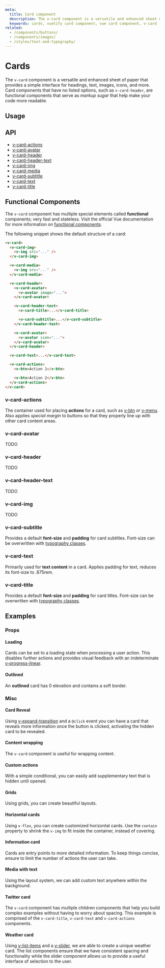 ```yaml
---
meta:
  title: Card component
  description: The v-card component is a versatile and enhanced sheet of paper that provides a simple interface for headings, text, images, and actions.
  keywords: cards, vuetify card component, vue card component, v-card
related:
  - /components/buttons/
  - /components/images/
  - /styles/text-and-typography/
---
```


# Cards

 The `v-card` component is a versatile and enhanced sheet of paper that provides a simple interface for headings, text, images, icons, and more. Card components that have no listed options, such as `v-card-header`, are functional components that serve as _markup sugar_ that help make your code more readable. <inline-ad slug="scrimba-cards" />

<entry-ad />

## Usage

<usage name="v-card" />

## API

* [v-card-actions](/api/v-card-actions/)
* [v-card-avatar](/api/v-card-avatar/)
* [v-card-header](/api/v-card-header/)
* [v-card-header-text](/api/v-card-header-text/)
* [v-card-img](/api/v-card-img/)
* [v-card-media](/api/v-card-media/)
* [v-card-subtitle](/api/v-card-subtitle/)
* [v-card-text](/api/v-card-text/)
* [v-card-title](/api/v-card-title/)

## Functional Components

The `v-card` component has multiple special elements called **functional** components; very fast and stateless. Visit the official Vue documentation for more information on [functional components](https://v3.vuejs.org/guide/render-function.html#functional-components).

The following snippet shows the default structure of a card:

```html
<v-card>
  <v-card-img>
    <v-img src="..." />
  </v-card-img>

  <v-card-media>
    <v-img src="..." />
  </v-card-media>

  <v-card-header>
    <v-card-avatar>
      <v-avatar image="...">
    </v-card-avatar>

    <v-card-header-text>
      <v-card-title>...</v-card-title>

      <v-card-subtitle>...</v-card-subtitle>
    </v-card-header-text>

    <v-card-avatar>
      <v-avatar icon="...">
    </v-card-avatar>
  </v-card-header>

  <v-card-text>...</v-card-text>

  <v-card-actions>
    <v-btn>Action 1</v-btn>

    <v-btn>Action 2</v-btn>
  </v-card-actions>
</v-card>
```

### v-card-actions

The container used for placing **actions** for a card, such as [v-btn](/components/buttons) or [v-menu](/components/menus). Also applies *special margin* to buttons so that they properly line up with other card content areas.

### v-card-avatar

TODO

### v-card-header

TODO

### v-card-header-text

TODO

### v-card-img

TODO

### v-card-subtitle

Provides a default **font-size** and **padding** for card subtitles. Font-size can be overwritten with [typography classes](/styles/typography).

### v-card-text

Primarily used for **text content** in a card. Applies padding for text, reduces its font-size to .875rem.

### v-card-title

Provides a default **font-size** and **padding** for card titles. Font-size can be overwritten with [typography classes](/styles/typography).

<promoted-ad slug="vuetify-zero-theme-pro" />

## Examples

### Props

#### Loading

Cards can be set to a loading state when processing a user action. This disables further actions and provides visual feedback with an indeterminate [v-progress-linear](/components/progress-linear).

<example file="v-card/prop-loading" />

#### Outlined

An **outlined** card has 0 elevation and contains a soft border.

<example file="v-card/prop-outlined" />

### Misc

#### Card Reveal

Using [v-expand-transition](https://vuetifyjs.com/en/api/v-expand-transition/) and a `@click` event you can have a card that reveals more information once the button is clicked, activating the hidden card to be revealed.

<example file="v-card/misc-card-reveal" />

#### Content wrapping

The `v-card` component is useful for wrapping content.

<example file="v-card/misc-content-wrapping" />

#### Custom actions

With a simple conditional, you can easily add supplementary text that is hidden until opened.

<example file="v-card/misc-custom-actions" />

#### Grids

Using grids, you can create beautiful layouts.

<example file="v-card/misc-grids" />

#### Horizontal cards

Using `v-flex`, you can create customized horizontal cards. Use the `contain` property to shrink the `v-img` to fit inside the container, instead of covering.

<example file="v-card/misc-horizontal-cards" />

#### Information card

Cards are entry points to more detailed information. To keep things concise, ensure to limit the number of actions the user can take.

<example file="v-card/misc-information-card" />

#### Media with text

Using the layout system, we can add custom text anywhere within the background.

<example file="v-card/misc-media-with-text" />

#### Twitter card

The `v-card` component has multiple children components that help you build complex examples without having to worry about spacing. This example is comprised of the `v-card-title`, `v-card-text` and `v-card-actions` components.

<example file="v-card/misc-twitter-card" />

#### Weather card

Using [v-list-items](/components/lists) and a [v-slider](/components/sliders), we are able to create a unique weather card. The list components ensure that we have consistent spacing and functionality while the slider component allows us to provide a useful interface of selection to the user.

<example file="v-card/misc-weather-card" />

<backmatter />
